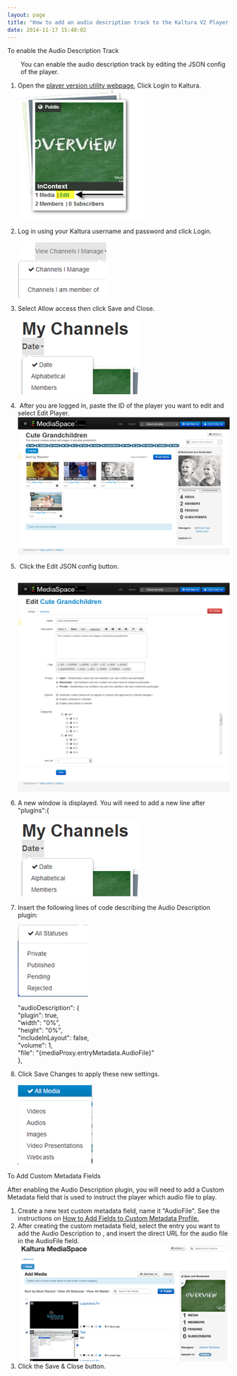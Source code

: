 ```yaml
---
layout: page
title: "How to add an audio description track to the Kaltura V2 Player."
date: 2014-11-17 15:40:02
---
```


<p id="HowtoAddanAudioDescriptionTracktoPlayontheKalturaV2Player.-EnablingAudioDescriptionbyeditingtheJSONconfigoftheplayer:" class="mce-procedure">
  To enable the Audio Description Track 
</p>

<p style="padding-left: 30px;">
  You can enable the audio description track by editing the JSON config of the player.
</p>

1.  Open the <a href="http://player.kaltura.com/kWidget/tests/PlayerVersionUtility.html" target="_blank" class="external-link" rel="nofollow">player version utility webpage</a>, Click Login to Kaltura.  
    <img src="../../assets/2335">
      
    
2.  Log in using your Kaltura username and password and click Login.  
      
    <img src="../../assets/2334">
      
    
3.  Select Allow access then click Save and Close.  
      
    <img src="../../assets/2332">
      
    
4.   After you are logged in, paste the ID of the player you want to edit and select Edit Player.  
    <img src="../../assets/2331">
      
    
5.   Click the Edit JSON config button.  
      
    <img src="../../assets/2330">
      
    
6.  A new window is displayed. You will need to add a new line after "plugins":{   
      
    <img src="../../assets/2329">
      
    
7.  Insert the following lines of code describing the Audio Description plugin:  
      
    <img src="../../assets/2328">
      
    "audioDescription": {  
    "plugin": true,  
    "width": "0%",  
    "height": "0%",  
    "includeInLayout": false,  
    "volume": 1,  
    "file": "{mediaProxy.entryMetadata.AudioFile}"  
    },

8.  Click Save Changes to apply these new settings.  
      
    <img src="../../assets/2325">
      
    

<p id="HowtoAddanAudioDescriptionTracktoPlayontheKalturaV2Player.-AddingCustomMetadatafield" class="mce-procedure">
  To Add Custom Metadata Fields
</p>

After enabling the Audio Description plugin, you will need to add a Custom Metadata field that is used to instruct the player which audio file to play.

1.  Create a new text custom metadata field, name it "AudioFile". See the instructions on [How to Add Fields to Custom Metadata Profile.][1]
2.  [][1]After creating the custom metadata field, select the entry you want to add the Audio Description to , and insert the direct URL for the audio file in the AudioFile field.  
    <img src="../../assets/2324">
3.  Click the Save & Close button.

 [1]: http://knowledge.kaltura.com/node/347
